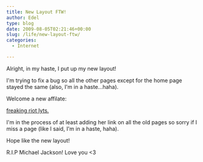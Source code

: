 ```yaml
---
title: New Layout FTW!
author: Edel
type: blog
date: 2009-08-05T02:21:46+00:00
slug: /life/new-layout-ftw/
categories:
  - Internet

---
```

Alright, in my haste, I put up my new layout!
  
I'm trying to fix a bug so all the other pages except for the home page stayed the same (also, I'm in a haste...haha).

Welcome a new affilate:

[freaking riot lyts.][1]

I'm in the process of at least adding her link on all the old pages so sorry if I miss a page (like I said, I'm in a haste, haha).

Hope like the new layout!

R.I.P Michael Jackson! Love you <3




 [1]: http://freakingriot.com/